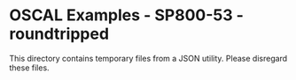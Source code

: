 # OSCAL Examples - SP800-53 - roundtripped

This directory contains temporary files from a JSON utility. Please disregard these files.
